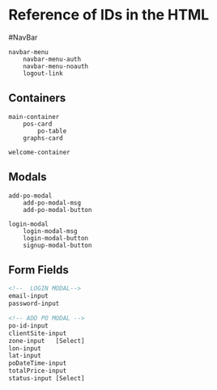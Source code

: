 # Reference of IDs in the HTML

#NavBar
```
navbar-menu
    navbar-menu-auth
    navbar-menu-noauth
    logout-link
```

## Containers
```
main-container
    pos-card
        po-table
    graphs-card

welcome-container
```

## Modals
```
add-po-modal
    add-po-modal-msg
    add-po-modal-button

login-modal
    login-modal-msg
    login-modal-button
    signup-modal-button

```

## Form Fields
```html
<!--  LOGIN MODAL-->
email-input
password-input

<!-- ADD PO MODAL -->
po-id-input
clientSite-input
zone-input   [Select]
lon-input
lat-input
poDateTime-input
totalPrice-input
status-input [Select]
```